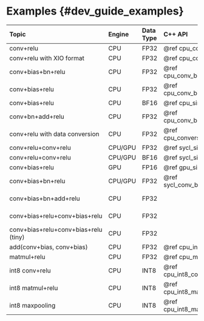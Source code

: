 # Examples {#dev_guide_examples}

| Topic                                | Engine   | Data Type | C++ API                                    | C API                             |
| :----                                | :---     | :---      | :----                                      | :---                              |
| conv+relu                            | CPU      | FP32      | @ref cpu_conv_relu_pattern_cpp             |                                   |
| conv+relu with XIO format            | CPU      | FP32      | @ref cpu_conv_relu_pattern2_cpp            |                                   |
| conv+bias+bn+relu                    | CPU      | FP32      | @ref cpu_conv_bias_bn_relu_pattern_cpp     |                                   |
| conv+bias+relu                       | CPU      | FP32      | @ref cpu_conv_bias_relu_pattern_cpp        |                                   |
| conv+bias+relu                       | CPU      | BF16      | @ref cpu_simple_pattern_bf16_cpp           |                                   |
| conv+bn+add+relu                     | CPU      | FP32      | @ref cpu_conv_bn_add_relu_pattern_cpp      | @ref cpu_simple_pattern_c         |
| conv+relu with data conversion       | CPU      | FP32      | @ref cpu_conversion_simple_pattern_cpp     |                                   |
| conv+relu+conv+relu                  | CPU/GPU  | FP32      | @ref sycl_simple_pattern_cpp               |                                   |
| conv+relu+conv+relu                  | CPU/GPU  | BF16      | @ref sycl_simple_pattern_bf16_cpp          |                                   |
| conv+bias+relu                       | GPU      | FP16      | @ref gpu_simple_pattern_fp16_cpp           |                                   |
| conv+bias+bn+relu                    | CPU/GPU  | FP32      | @ref sycl_conv_bias_bn_relu_pattern_cpp    |                                   |
| conv+bias+bn+add+relu                | CPU      | FP32      |                                            | @ref cpu_conv_bias_bn_add_relu_c  |
| conv+bias+relu+conv+bias+relu        | CPU      | FP32      |                                            | @ref cpu_multi_times_inference_c  |
| conv+bias+relu+conv+bias+relu (tiny) | CPU      | FP32      |                                            | @ref cpu_simple_pattern_tiny_c    |
| add(conv+bias, conv+bias)            | CPU      | FP32      | @ref cpu_inplace_options_cpp               |                                   |
| matmul+relu                          | CPU      | FP32      | @ref cpu_matmul_relu_pattern_cpp           |                                   |
| int8 conv+relu                       | CPU      | INT8      | @ref cpu_int8_conv_relu_pattern_cpp        |                                   |
| int8 matmul+relu                     | CPU      | INT8      | @ref cpu_int8_matmul_relu_pattern_cpp      |                                   |
| int8 maxpooling                      | CPU      | INT8      | @ref cpu_int8_maxpool_pattern_cpp          |                                   |

